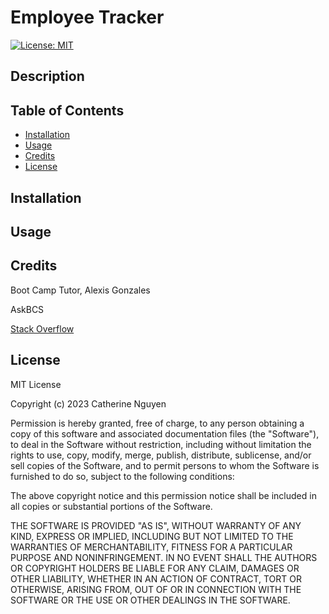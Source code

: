 # Employee Tracker
[![License: MIT](https://img.shields.io/badge/License-MIT-yellow.svg)](https://opensource.org/licenses/MIT)
## Description

## Table of Contents

- [Installation](#installation)
- [Usage](#usage)
- [Credits](#credits)
- [License](#license)

## Installation


## Usage


## Credits

Boot Camp Tutor, Alexis Gonzales

AskBCS

[Stack Overflow](https://stackoverflow.com/questions/75420796/mysql-results-for-inquirer-prompt)

## License

MIT License

Copyright (c) 2023 Catherine Nguyen

Permission is hereby granted, free of charge, to any person obtaining a copy
of this software and associated documentation files (the "Software"), to deal
in the Software without restriction, including without limitation the rights
to use, copy, modify, merge, publish, distribute, sublicense, and/or sell
copies of the Software, and to permit persons to whom the Software is
furnished to do so, subject to the following conditions:

The above copyright notice and this permission notice shall be included in all
copies or substantial portions of the Software.

THE SOFTWARE IS PROVIDED "AS IS", WITHOUT WARRANTY OF ANY KIND, EXPRESS OR
IMPLIED, INCLUDING BUT NOT LIMITED TO THE WARRANTIES OF MERCHANTABILITY,
FITNESS FOR A PARTICULAR PURPOSE AND NONINFRINGEMENT. IN NO EVENT SHALL THE
AUTHORS OR COPYRIGHT HOLDERS BE LIABLE FOR ANY CLAIM, DAMAGES OR OTHER
LIABILITY, WHETHER IN AN ACTION OF CONTRACT, TORT OR OTHERWISE, ARISING FROM,
OUT OF OR IN CONNECTION WITH THE SOFTWARE OR THE USE OR OTHER DEALINGS IN THE
SOFTWARE.
